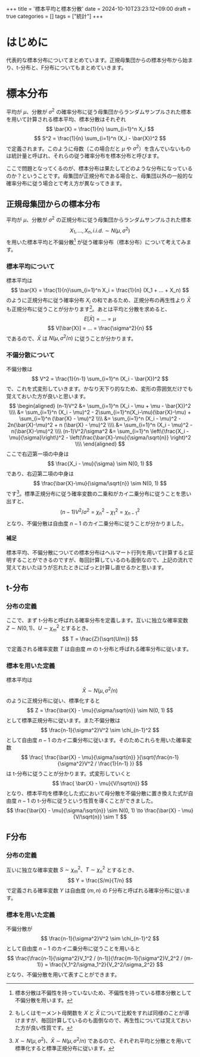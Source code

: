 +++
title = '標本平均と標本分散'
date = 2024-10-10T23:23:12+09:00
draft = true
categories = []
tags = ["統計"]
+++


# はじめに

代表的な標本分布についてまとめています。正規母集団からの標本分布から始まり、t-分布と、F分布についてもまとめていきます。


# 標本分布

平均が $\mu$、分散が $\sigma^2$ の確率分布に従う母集団からランダムサンプルされた標本を用いて計算される標本平均、標本分散はそれぞれ
$$
\bar{X} = \frac{1}{n} \sum_{i=1}^n X_i
$$
$$
S^2 = \frac{1}{n} \sum_{i=1}^n (X_i - \bar{X})^2
$$
で定義されます。このように母数（この場合だと $\mu$ や $\sigma^2$）を含んでいないものは統計量と呼ばれ、それらの従う確率分布を標本分布と呼びます。

ここで問題となってくるのが、標本分布は果たしてどのような分布になっているのか？ということです。母集団が正規分布である場合と、母集団以外の一般的な確率分布に従う場合とで考え方が異なってきます。


## 正規母集団からの標本分布

平均が $\mu$、分散が $\sigma^2$ の正規分布に従う母集団からランダムサンプルされた標本
$$
X_1,...,X_n, i.i.d. \sim N(\mu, \sigma^2)
$$
を用いた標本平均と不偏分散[^3] が従う確率分布（標本分布）について考えてみます。

### 標本平均について

標本平均は
$$
\bar{X} = \frac{1}{n}\sum_{i=1}^n X_i = \frac{1}{n} (X_1 + ... + X_n)
$$
のように正規分布に従う確率分布 $X_i$ の和であるため、正規分布の再生性より $\bar{X}$ も正規分布に従うことが分かります[^1]。あとは平均と分散を求めると、
$$
E[\bar{X}] = ... = \mu
$$
$$
V[\bar{X}] = ... = \frac{\sigma^2}{n}
$$
であるので、$\bar{X}$ は $N(\mu, \sigma^2/n)$ に従うことが分かります。


### 不偏分散について

不偏分散は
$$
V^2 = \frac{1}{n-1} \sum_{i=1}^n (X_i - \bar{X})^2
$$
で、これを式変形していきます。かなり天下り的なため、変形の雰囲気だけでも覚えておいた方が良いと思います。
$$
\begin{aligned}
(n-1)V^2
&= \sum_{i=1}^n (X_i - \mu + \mu - \bar{X})^2 \\\\
&= \sum_{i=1}^n (X_i - \mu)^2 - 2\sum_{i=1}^n(X_i-\mu)(\bar{X}-\mu) + \sum_{i=1}^n (\bar{X} - \mu)^2 \\\\
&= \sum_{i=1}^n (X_i - \mu)^2 - 2n(\bar{X}-\mu)^2 + n (\bar{X} - \mu)^2 \\\\
&= \sum_{i=1}^n (X_i - \mu)^2 - n(\bar{X}-\mu)^2 \\\\
(n-1)V^2/\sigma^2
&= \sum_{i=1}^n \left\(\frac{X_i - \mu}{\sigma}\right\)^2 - \left(\frac{\bar{X}-\mu}{\sigma/\sqrt{n}} \right)^2 \\\\
\end{aligned}
$$
ここで右辺第一項の中身は
$$
\frac{X_i - \mu}{\sigma} \sim N(0, 1)
$$
であり、右辺第二項の中身は
$$
\frac{\bar{X}-\mu}{\sigma/\sqrt{n}} \sim N(0, 1)
$$
です[^2]。標準正規分布に従う確率変数の二乗和がカイ二乗分布に従うことを思い出すと、
$$
(n-1)V^2/\sigma^2 = \chi_n^2 - \chi_1^2 = \chi_{n-1}^2
$$
となり、不偏分散は自由度 $n-1$ のカイ二乗分布に従うことが分かりました。


#### 補足

標本平均、不偏分散についての標本分布はヘルマート行列を用いて計算すると証明することができるのですが、毎回計算しているのも面倒なので、上記の流れで覚えておいたほうが忘れたときにぱっと計算し直せるかと思います。


## t-分布


### 分布の定義

ここで、まず t-分布と呼ばれる確率分布を定義します。互いに独立な確率変数 $Z\sim N(0,1)$、$U\sim \chi_m^2$ とするとき、
$$
T = \frac{Z}{\sqrt{U/m}}
$$
で定義される確率変数 $T$ は自由度 $m$ の t-分布と呼ばれる確率分布に従います。

### 標本を用いた定義

標本平均は
$$
\bar{X} \sim N(\mu, \sigma^2/n)
$$
のように正規分布に従い、標準化すると
$$
Z = \frac{\bar{X} - \mu}{\sigma/\sqrt{n}} \sim N(0, 1)
$$
として標準正規分布に従います。また不偏分散は
$$
\frac{n-1}{\sigma^2}V^2 \sim \chi_{n-1}^2
$$
として自由度 $n-1$ のカイ二乗分布に従います。そのためこれらを用いた確率変数
$$
\frac{ \frac{\bar{X} - \mu}{\sigma/\sqrt{n}} }{\sqrt{\frac{n-1}{\sigma^2}V^2 / \frac{1}{n-1} }}
$$
は t-分布に従うことが分かります。式変形していくと
$$
\frac{ \bar{X} - \mu}{V/\sqrt{n}}
$$
となり、標本平均を標準化した式において母分散を不偏分散に置き換えた式が自由度 $n-1$ の t-分布に従うという性質を導くことができました。
$$
\frac{\bar{X} - \mu}{\sigma/\sqrt{n}} \sim N(0, 1) \to 
\frac{\bar{X} - \mu}{V/\sqrt{n}} \sim T 
$$



## F分布
### 分布の定義

互いに独立な確率変数 $S\sim \chi_m^2$、$T\sim \chi_n^2$ とするとき、
$$
Y = \frac{S/m}{T/n}
$$
で定義される確率変数 $Y$ は自由度 $(m,n)$ の F分布と呼ばれる確率分布に従います。


### 標本を用いた定義

不偏分散が
$$
\frac{n-1}{\sigma^2}V^2 \sim \chi_{n-1}^2
$$
として自由度 $n-1$ のカイ二乗分布に従うことを用いると
$$
\frac{\frac{n-1}{\sigma^2}V_1^2 / (n-1)}{\frac{m-1}{\sigma^2}V_2^2 / (m-1)}
= \frac{V_1^2/\sigma_1^2}{V_2^2/\sigma_2^2}
$$
となり、不偏分散を用いて表すことができます。




[^1]: もしくはモーメント母関数を $X$ と $\bar{X}$ について比較をすれば同様のことが導けますが、毎回計算しているのも面倒なので、再生性については覚えておいた方が良い性質です。
[^2]: $X\sim N(\mu, \sigma^2)$、$\bar{X} \sim N(\mu, \sigma^2/n)$ であるので、それぞれ平均と分散とを用いて標準化すると標準正規分布に従います。
[^3]: 標本分散は不偏性を持っていないため、不偏性を持っている標本分散として不偏分散を用います。